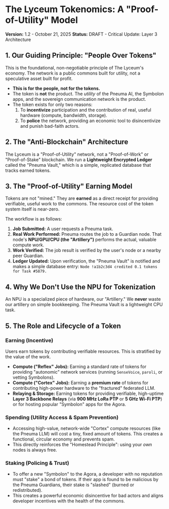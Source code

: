 # The Lyceum Tokenomics: A "Proof-of-Utility" Model

**Version:** 1.2 - October 21, 2025
**Status:** DRAFT - Critical Update: Layer 3 Architecture

## 1. Our Guiding Principle: "People Over Tokens"

This is the foundational, non-negotiable principle of The Lyceum's economy. The network is a public commons built for utility, not a speculative asset built for profit.

* **This is for the people, not for the tokens.**
* The token is **not** the product. The *utility* of the Pneuma AI, the Symbolon apps, and the sovereign communication network is the product.
* The token exists for only two reasons:
    1.  To **incentivize** participation and the contribution of real, useful hardware (compute, bandwidth, storage).
    2.  To **police** the network, providing an economic tool to disincentivize and punish bad-faith actors.

## 2. The "Anti-Blockchain" Architecture

The Lyceum is a "Proof-of-Utility" network, not a "Proof-of-Work" or "Proof-of-Stake" blockchain. We run a **Lightweight Encrypted Ledger** called the "Pneuma Vault," which is a simple, replicated database that tracks earned tokens.

## 3. The "Proof-of-Utility" Earning Model

Tokens are not "mined." They are **earned** as a direct receipt for providing verifiable, useful work to the commons. The resource cost of the token system itself is near-zero.

The workflow is as follows:

1.  **Job Submitted:** A user requests a Pneuma task.
2.  **Real Work Performed:** Pneuma routes the job to a Guardian node. That node's **NPU/GPU/CPU (the "Artillery")** performs the actual, valuable compute work.
3.  **Work Verified:** The job result is verified by the user's node or a nearby peer Guardian.
4.  **Ledger Updated:** Upon verification, the "Pneuma Vault" is notified and makes a simple database entry: `Node !a1b2c3d4 credited 0.1 tokens for Task #5879.`

## 4. Why We Don't Use the NPU for Tokenization

An NPU is a specialized piece of hardware, our "Artillery." We **never** waste our artillery on simple bookkeeping. The Pneuma Vault is a lightweight CPU task.

## 5. The Role and Lifecycle of a Token

### Earning (Incentive)

Users earn tokens by contributing verifiable resources. This is stratified by the value of the work.

* **Compute ("Reflex" Jobs):** Earning a standard rate of tokens for providing "autonomic" network services (running `SenseVoice`, `paroli`, or vetting Symbolons).
* **Compute ("Cortex" Jobs):** Earning a **premium rate** of tokens for contributing high-power hardware to the "fractured" federated LLM.
* **Relaying & Storage:** Earning tokens for providing verifiable, high-uptime **Layer 3 Backbone Relays** (via **900 MHz LoRa PTP** or **5 GHz Wi-Fi PTP**) or for hosting popular "Symbolon" apps for the Agora.

### Spending (Utility Access & Spam Prevention)

* Accessing high-value, network-wide "Cortex" compute resources (like the Pneuma LLM) will cost a tiny, fixed amount of tokens. This creates a functional, circular economy and prevents spam.
* This directly reinforces the "Homestead Principle": using your *own* nodes is always free.

### Staking (Policing & Trust)

* To offer a new "Symbolon" to the Agora, a developer with no reputation must "stake" a bond of tokens. If their app is found to be malicious by the Pneuma Guardians, their stake is "slashed" (burned or redistributed).
* This creates a powerful economic disincentive for bad actors and aligns developer incentives with the health of the commons.
